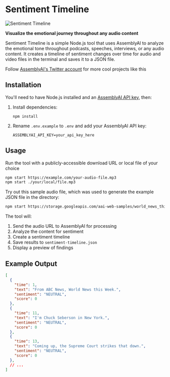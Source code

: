 # Sentiment Timeline

![Sentiment Timeline](app.png)

**Visualize the emotional journey throughout any audio content**

Sentiment Timeline is a simple Node.js tool that uses AssemblyAI to analyze the emotional tone throughout podcasts, speeches, interviews, or any audio content. It creates a timeline of sentiment changes over time for audio and video files in the terminal and saves it to a JSON file.

Follow [AssemblyAI's Twitter account](https://x.com/AssemblyAI) for more cool projects like this

## Installation

You'll need to have Node.js installed and an [AssemblyAI API key](https://www.assemblyai.com/dashboard/signup), then:

1. Install dependencies:
   ```
   npm install
   ```

2. Rename `.env.example` to `.env` and add your AssemblyAI API key:
   ```
   ASSEMBLYAI_API_KEY=your_api_key_here
   ```

## Usage

Run the tool with a publicly-accessible download URL or local file of your choice
```bash
npm start https://example.com/your-audio-file.mp3
npm start ./your/local/file.mp3
```
Try out this sample audio file, which was used to generate the example JSON file in the directory:
```bash
npm start https://storage.googleapis.com/aai-web-samples/world_news_this_week_2023_06_30.mp3
```

The tool will:
1. Send the audio URL to AssemblyAI for processing
2. Analyze the content for sentiment
3. Create a sentiment timeline
4. Save results to `sentiment-timeline.json`
5. Display a preview of findings

## Example Output

```json
[
  {
    "time": 1,
    "text": "From ABC News, World News this Week.",
    "sentiment": "NEUTRAL",
    "score": 0
  },
  {
    "time": 11,
    "text": "I'm Chuck Seberson in New York.",
    "sentiment": "NEUTRAL",
    "score": 0
  },
  {
    "time": 13,
    "text": "Coming up, the Supreme Court strikes that down.",
    "sentiment": "NEUTRAL",
    "score": 0
  },
  // ...
]
```